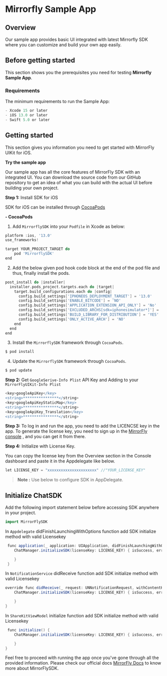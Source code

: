 # Mirrorfly Sample App

## Overview
Our sample app provides basic UI integrated with latest Mirrorfly SDK where you can customize and build your own app easily.

## Before getting started

This section shows you the prerequisites you need for testing **Mirrorfly Sample App**.

### Requirements
The minimum requirements to run the Sample App:

```groovy
- Xcode 15 or later
- iOS 13.0 or later
- Swift 5.0 or later
```

## Getting started

This section gives you information you need to get started with MirrorFly UIKit for iOS.

**Try the sample app**

Our sample app has all the core features of MirrorFly SDK with an integrated UI. You can download the source code from our GitHub repository to get an idea of what you can build with the actual UI before building your own project.

**Step 1:** Install SDK for iOS

SDK for iOS can be installed through <a href="https://cocoapods.org/" target="_self">CocoaPods</a>

**- CocoaPods**

1. Add `MirrorflySDK` into your `Podfile` in Xcode as below:

```gradle
platform :ios, '13.0'
use_frameworks!

target YOUR_PROJECT_TARGET do
    pod 'MirrorflySDK'
end
   ```

2. Add the below given pod hook code block at the end of the pod file and thus, finally install the pods.

```gradle
post_install do |installer|
  installer.pods_project.targets.each do |target|
    target.build_configurations.each do |config|
      config.build_settings['IPHONEOS_DEPLOYMENT_TARGET'] = '13.0'
      config.build_settings['ENABLE_BITCODE'] = 'NO'
      config.build_settings['APPLICATION_EXTENSION_API_ONLY'] = 'No'
      config.build_settings['EXCLUDED_ARCHS[sdk=iphonesimulator*]'] = 'arm64'
      config.build_settings['BUILD_LIBRARY_FOR_DISTRIBUTION'] = 'YES'
      config.build_settings['ONLY_ACTIVE_ARCH'] = 'NO'
    end
  end
end

```

3. Install the `MirrorflySDK` framework through `CocoaPods`.
   
```gradle
$ pod install
```
4. Update the `MirrorflySDK` framework through `CocoaPods`.
   
```gradle
$ pod update
```

**Step 2:** Get `GoogleSerive-Info Plist` API Key and Adding to your `MirrorFlyUIKit-Info Plist`
```gradle
<key>googleApiKey</key>
<string>****************</string>
<key>googleApiKeyStaticMap</key>
<string>****************</string>
<key>googleApiKey_Translation</key>
<string>****************</string>
```

**Step 3:** To log in and run the app, you need to add the LICENCSE key in the app. To generate the license key, you need to sign up in the <a href="https://console.mirrorfly.com/" target="_self">MirrorFly console</a> , and you can get it from there.

**Step 4:** Initialize with License Key.

You can copy the license key from the Overview section in the Console dashboard and paste it in the Appdelegate like below.
   ```gradle
let LICENSE_KEY = "xxxxxxxxxxxxxxxxxxxxxx" //"YOUR_LICENSE_KEY"
   ```

> **Note :**  Use below to configure SDK in AppDelegate.

## Initialize ChatSDK

Add the following import statement below before accessing SDK anywhere in your project.

```gradle
import MirrorFlySDK
```
In `Appdelegate` didFinishLaunchingWithOptions function add SDK initialize method with valid Licensekey

```gradle
 func application(_ application: UIApplication, didFinishLaunchingWithOptions launchOptions: [UIApplication.LaunchOptionsKey: Any]?) -> Bool {
    ChatManager.initializeSDK(licenseKey: LICENSE_KEY) { isSuccess, error, data in

    }
 }
```

In `NotificationService` didReceive function add SDK initialize method with valid Licensekey

```gradle
override func didReceive(_ request: UNNotificationRequest, withContentHandler contentHandler: @escaping (UNNotificationContent) -> Void) {
    ChatManager.initializeSDK(licenseKey: LICENSE_KEY) { isSuccess, error, data in

    }
}
```
In `ShareKitViewModel` initialize function add SDK initialize method with valid Licensekey

```gradle
 func initialize() {
    ChatManager.initializeSDK(licenseKey: LICENSE_KEY) { isSuccess, error, data in

    }
}
```

Feel free to proceed with running the app once you've gone through all the provided information. Please check our official docs <a href="https://www.mirrorfly.com/docs/" target="_self">MirrorFly Docs</a> to know more about MirrorFlySDK.

